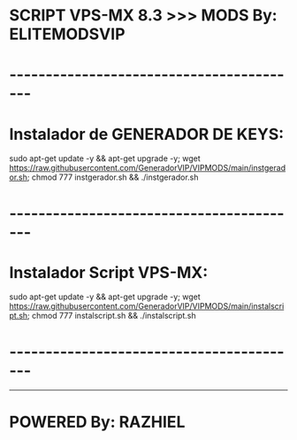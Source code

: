 # SCRIPT VPS-MX 8.3 >>> MODS By: ELITEMODSVIP
# -----------------------------------------

# Instalador de GENERADOR DE KEYS:

sudo apt-get update -y && apt-get upgrade -y; wget https://raw.githubusercontent.com/GeneradorVIP/VIPMODS/main/instgerador.sh; chmod 777 instgerador.sh && ./instgerador.sh

# -----------------------------------------

# Instalador Script VPS-MX:

sudo apt-get update -y && apt-get upgrade -y; wget https://raw.githubusercontent.com/GeneradorVIP/VIPMODS/main/instalscript.sh; chmod 777 instalscript.sh && ./instalscript.sh

# -----------------------------------------
----------------

# POWERED By: RAZHIEL
